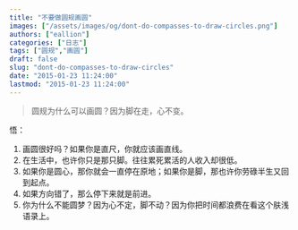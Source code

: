 ```yaml
---
title: "不要做圆规画圆"
images: ["/assets/images/og/dont-do-compasses-to-draw-circles.png"]
authors: ["eallion"]
categories: ["日志"]
tags: ["圆规","画圆"]
draft: false
slug: "dont-do-compasses-to-draw-circles"
date: "2015-01-23 11:24:00"
lastmod: "2015-01-23 11:24:00"
---
```


> 圆规为什么可以画圆？因为脚在走，心不变。

 悟：

 1. 画圆很好吗？如果你是直尺，你就应该画直线。
 2. 在生活中，也许你只是那只脚。往往累死累活的人收入却很低。
 3. 如果你是圆心，那你就会一直停在原地；如果你是脚，那也许你劳碌半生又回到起点。
 4. 如果方向错了，那么停下来就是前进。
 5. 你为什么不能圆梦？因为心不定，脚不动？因为你把时间都浪费在看这个肤浅语录上。
